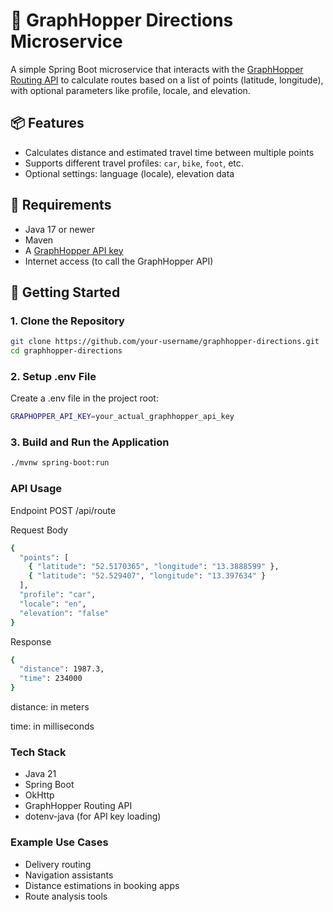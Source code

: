 # 🚗 GraphHopper Directions Microservice

A simple Spring Boot microservice that interacts with the [GraphHopper Routing API](https://graphhopper.com/) to calculate routes based on a list of points (latitude, longitude), with optional parameters like profile, locale, and elevation.

## 📦 Features

- Calculates distance and estimated travel time between multiple points
- Supports different travel profiles: `car`, `bike`, `foot`, etc.
- Optional settings: language (locale), elevation data

## 🔧 Requirements

- Java 17 or newer
- Maven
- A [GraphHopper API key](https://graphhopper.com/#signup)
- Internet access (to call the GraphHopper API)

## 🚀 Getting Started

### 1. Clone the Repository

```bash
git clone https://github.com/your-username/graphhopper-directions.git
cd graphhopper-directions
```

### 2. Setup .env File
Create a .env file in the project root:

```bash
GRAPHOPPER_API_KEY=your_actual_graphhopper_api_key
```

### 3. Build and Run the Application

```bash
./mvnw spring-boot:run
```

### API Usage

Endpoint
POST /api/route

Request Body

```bash
{
  "points": [
    { "latitude": "52.5170365", "longitude": "13.3888599" },
    { "latitude": "52.529407", "longitude": "13.397634" }
  ],
  "profile": "car",
  "locale": "en",
  "elevation": "false"
}
```

Response

```bash
{
  "distance": 1987.3,
  "time": 234000
}
```

distance: in meters

time: in milliseconds

### Tech Stack
- Java 21
- Spring Boot
- OkHttp
- GraphHopper Routing API
- dotenv-java (for API key loading)

### Example Use Cases
- Delivery routing
- Navigation assistants
- Distance estimations in booking apps
- Route analysis tools
